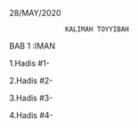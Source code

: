 28/MAY/2020
                                                                                                                              

                  KALIMAH TOYYIBAH

BAB 1 :IMAN

1.Hadis #1-

2.Hadis #2-

3.Hadis #3-

4.Hadis #4-

